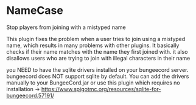 # NameCase
Stop players from joining with a mistyped name


This plugin fixes the problem when a user tries to join using a mistyped name, which results in many problems with other plugins. It basically checks if their name matches with the name they first joined with. it also disallows users who are trying to join with illegal characters in their name

you NEED to have the sqlite drivers installed on your bungeecord server. bungeecord does NOT support sqlite by default.
You can add the drivers manually to your BungeeCord.jar or use this plugin which requires no installation -> https://www.spigotmc.org/resources/sqlite-for-bungeecord.57191/
